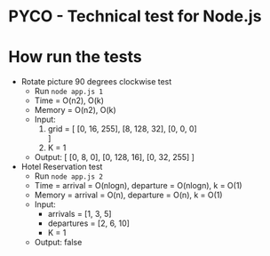 # PYCO - Technical test for Node.js
# How run the tests
* Rotate picture 90 degrees clockwise test
	* Run `node app.js 1`
	* Time = O(n2), O(k)
	* Memory = O(n2), O(k)
	* Input:
		1. grid = [
			[0, 16,  255],
			[8, 128,  32],
			[0,    0,     0]	
		]
		2. K = 1
	* Output:
		[
			[0, 8, 0],
			[0, 128,  16],
			[0, 32,  255]
		]
* Hotel Reservation test
	* Run `node app.js 2`
	* Time = arrival = O(nlogn), departure = O(nlogn), k = O(1)
	* Memory = arrival = O(n), departure = O(n), k = O(1)
	* Input:
		- arrivals = [1, 3, 5]
		- departures = [2, 6, 10]
		- K = 1
	* Output: false